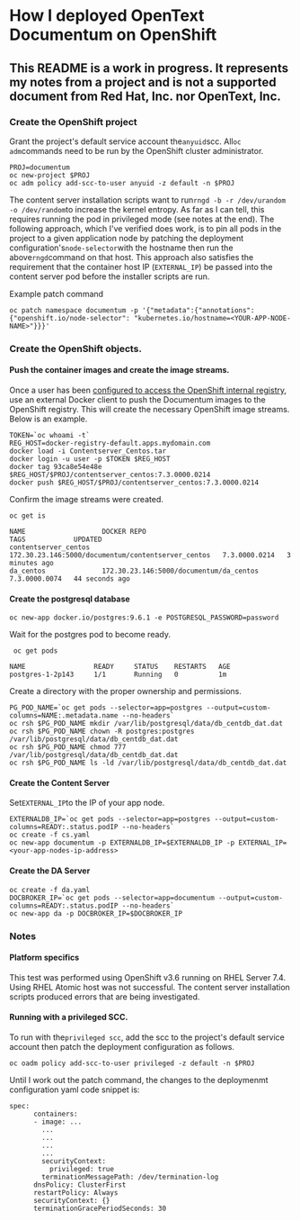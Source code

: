 # How I deployed OpenText Documentum on OpenShift 

## This README is a work in progress. It represents my notes from a project and is not a supported document from Red Hat, Inc. nor OpenText, Inc.

### Create the OpenShift project 

Grant the project's default service account the```anyuid```scc. All```oc adm```commands need to be run by the OpenShift cluster administrator.

```
PROJ=documentum
oc new-project $PROJ
oc adm policy add-scc-to-user anyuid -z default -n $PROJ
```

The content server installation scripts want to run```rngd -b -r /dev/urandom -o /dev/random```to increase the kernel entropy. 
As far as I can tell, this requires running the pod in privileged mode (see notes at the end). The following approach, which I've verified does work, is to pin all pods in the project to a given application node by patching the deployment configuration's```node-selector```with the hostname then run the above```rngd```command on that host. This approach also satisfies the requirement that the container host IP (```EXTERNAL_IP```) be passed into the content server pod before the installer scripts are run.

Example patch command
```
oc patch namespace documentum -p '{"metadata":{"annotations":{"openshift.io/node-selector": "kubernetes.io/hostname=<YOUR-APP-NODE-NAME>"}}}'
```

### Create the OpenShift objects.

#### Push the container images and create the image streams.

Once a user has been [configured to access the OpenShift internal registry](https://docs.openshift.com/container-platform/3.6/install_config/registry/accessing_registry.html#access-user-prerequisites), 
use an external Docker client to push the Documentum images to the OpenShift registry. This will create 
the necessary OpenShift image streams. Below is an example.

```
TOKEN=`oc whoami -t`
REG_HOST=docker-registry-default.apps.mydomain.com
docker load -i Contentserver_Centos.tar
docker login -u user -p $TOKEN $REG_HOST
docker tag 93ca8e54e48e $REG_HOST/$PROJ/contentserver_centos:7.3.0000.0214
docker push $REG_HOST/$PROJ/contentserver_centos:7.3.0000.0214
```


Confirm the image streams were created.

```oc get is```
```
NAME                   DOCKER REPO                                       TAGS            UPDATED
contentserver_centos   172.30.23.146:5000/documentum/contentserver_centos   7.3.0000.0214   3 minutes ago
da_centos              172.30.23.146:5000/documentum/da_centos              7.3.0000.0074   44 seconds ago
```

#### Create the postgresql database

```oc new-app docker.io/postgres:9.6.1 -e POSTGRESQL_PASSWORD=password```

Wait for the postgres pod to become ready.

``` oc get pods```
```
NAME                 READY     STATUS    RESTARTS   AGE
postgres-1-2p143     1/1       Running   0          1m
```

Create a directory with the proper ownership and permissions.

```
PG_POD_NAME=`oc get pods --selector=app=postgres --output=custom-columns=NAME:.metadata.name --no-headers`
oc rsh $PG_POD_NAME mkdir /var/lib/postgresql/data/db_centdb_dat.dat
oc rsh $PG_POD_NAME chown -R postgres:postgres /var/lib/postgresql/data/db_centdb_dat.dat
oc rsh $PG_POD_NAME chmod 777 /var/lib/postgresql/data/db_centdb_dat.dat
oc rsh $PG_POD_NAME ls -ld /var/lib/postgresql/data/db_centdb_dat.dat
```
#### Create the Content Server

Set```EXTERNAL_IP```to the IP of your app node.

```
EXTERNALDB_IP=`oc get pods --selector=app=postgres --output=custom-columns=READY:.status.podIP --no-headers`
oc create -f cs.yaml
oc new-app documentum -p EXTERNALDB_IP=$EXTERNALDB_IP -p EXTERNAL_IP=<your-app-nodes-ip-address>
```

#### Create the DA Server

```
oc create -f da.yaml
DOCBROKER_IP=`oc get pods --selector=app=documentum --output=custom-columns=READY:.status.podIP --no-headers`
oc new-app da -p DOCBROKER_IP=$DOCBROKER_IP
```

### Notes

#### Platform specifics
This test was performed using OpenShift v3.6 running on RHEL Server 7.4. Using RHEL Atomic host was not successful. The content server installation scripts produced errors that 
are being investigated.

#### Running with a privileged SCC.

To run with the```privileged scc```, add the scc to the project's default service account then patch the deployment configuration as follows. 


```oc oadm policy add-scc-to-user privileged -z default -n $PROJ```

Until I work out the patch command, the changes to the deploymenmt configuration yaml code snippet is:

```
spec:
      containers:
      - image: ...
        ...
        ...
        ...
        ...
        securityContext:
          privileged: true
        terminationMessagePath: /dev/termination-log
      dnsPolicy: ClusterFirst
      restartPolicy: Always
      securityContext: {}
      terminationGracePeriodSeconds: 30
```


